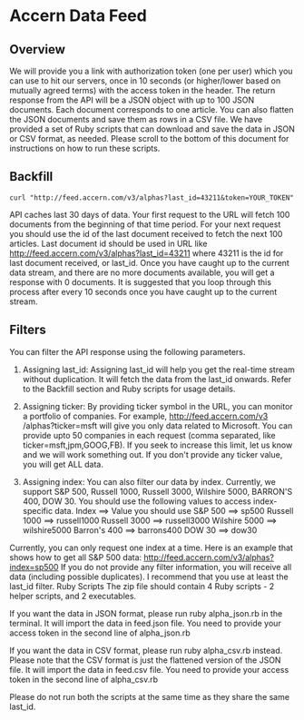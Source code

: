 # Accern Data Feed

## Overview
We will provide you a link with authorization token (one per user) which you can use to hit our servers, once in 10 seconds (or higher/lower based on mutually agreed terms) with the access token in the header. The return response from the API will be a JSON object with up to 100 JSON documents. Each document corresponds to one article. You can also flatten the JSON documents and save them as rows in a CSV file. We have provided a set of Ruby scripts that can download and save the data in JSON or CSV format, as needed. Please scroll to the bottom of this document for instructions on how to run these scripts.

## Backfill
```shell
curl "http://feed.accern.com/v3/alphas?last_id=43211&token=YOUR_TOKEN"
```

API caches last 30 days of data. Your first request to the URL will fetch 100 documents from the beginning of that time period. For your next request you should use the id of the last document received to fetch the next 100 articles. Last document id should be used in URL like  http://feed.accern.com/v3/alphas?last_id=43211
where 43211 is the id for last document received, or last_id. Once you have caught up to the current data stream, and there are no more documents available, you will get a response with 0 documents. It is suggested that you loop through this process after every 10 seconds once you have caught up to the current stream.

## Filters
You can filter the API response using the following parameters.
1. Assigning last_id: Assigning last_id will help you get the real-time stream without duplication. It will fetch the data from the last_id onwards. Refer to the Backfill section and Ruby scripts for usage details.

2. Assigning ticker: By providing ticker symbol in the URL, you can monitor a portfolio of companies. For example, http://feed.accern.com/v3
/alphas?ticker=msft
will give you only data related to Microsoft. You can provide upto 50 companies in each request (comma separated, like ticker=msft,jpm,GOOG,FB). If you seek to increase this limit, let us know and we will work something out. If you don't provide any ticker value, you will get ALL data.

3. Assigning index: You can also filter our data by index. Currently, we support S&P 500, Russell 1000, Russell 3000, Wilshire 5000, BARRON'S 400, DOW 30. You should use the following values to access index-specific data.
Index ==> Value you should use
S&P 500 ==> sp500
Russell 1000 ==> russell1000
Russell 3000 ==> russell3000
Wilshire 5000 ==> wilshire5000
Barron's 400 ==> barrons400
DOW 30 ==> dow30

Currently, you can only request one index at a time. Here is an example that shows how to get all S&P 500 data: http://feed.accern.com/v3/alphas?index=sp500
If you do not provide any filter information, you will receive all data (including possible duplicates). I recommend that you use at least the last_id filter.
Ruby Scripts
The zip file should contain 4 Ruby scripts - 2 helper scripts, and 2 executables.

If you want the data in JSON format, please run ruby alpha_json.rb in the terminal. It will import the data in feed.json file. You need to provide your access token in the second line of alpha_json.rb

If you want the data in CSV format, please run ruby alpha_csv.rb instead. Please note that the CSV format is just the flattened version of the JSON file. It will import the data in feed.csv file. You need to provide your access token in the second line of alpha_csv.rb

Please do not run both the scripts at the same time as they share the same last_id.

